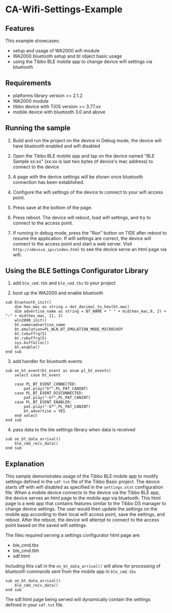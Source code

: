 # CA-Wifi-Settings-Example

## Features
This example showcases:

- setup and usage of WA2000 wifi module 
- WA2000 bluetooth setup and bt object basic usage 
- using the Tibbo BLE mobile app to change device wifi settings via bluetooth 

## Requirements
- platforms library version >= 2.1.2
- WA2000 module
- tibbo device with TiOS version >= 3.77.xx
- mobile device with bluetooth 3.0 and above

## Running the sample
1. Build and run the project on the device in Debug mode, the device will have bluetooth enabled and wifi disabled

2. Open the Tibbo BLE mobile app and tap on the device named "BLE Sample xx:xx" (xx:xx is last two bytes of device's mac address) to connect to the device

3. A page with the device settings will be shown once bluetooth connection has been established.

4. Configure the wifi settings of the device to connect to your wifi access point.

5. Press save at the bottom of the page.

6. Press reboot. The device will reboot, load wifi settings, and try to connect to the access point.

7. If running in debug mode, press the "Run" button on TIDE after reboot to resume the application. If wifi settings are correct, the device will connect to the access point and start a web server. Visit `http://<device_ip>/index.html` to see the device serve an html page via wifi.

## Using the BLE Settings Configurator Library
1. add `ble_cmd.tbh` and `ble_cmd.tbs` to your project

2. boot up the WA2000 and enable bluetooth
```
sub bluetooth_init()
	dim hex_mac as string = dot_decimal_to_hex(bt.mac)
	dim advertise_name as string = BT_NAME + " " + mid(hex_mac,9, 2) + ":" + mid(hex_mac, 11, 2)
	wln2000_init()
	bt.name=advertise_name
	bt.emulation=PL_WLN_BT_EMULATION_MODE_MICROCHIP
	bt.txbuffrq(5)
	bt.rxbuffrq(5)
	sys.buffalloc()
	bt.enable()
end sub
```

3. add handler for bluetooth events
```
sub on_bt_event(bt_event as enum pl_bt_events)
	select case bt_event 
	
	case PL_BT_EVENT_CONNECTED:
		pat.play("G*",PL_PAT_CANINT)
	case PL_BT_EVENT_DISCONNECTED:
		pat.play("-G*",PL_PAT_CANINT)
	case PL_BT_EVENT_ENABLED:
		pat.play("-G*",PL_PAT_CANINT)
		bt.advertise = YES
	end select
end sub
```

4. pass data to the ble settings library when data is received
```
sub on_bt_data_arrival()
	ble_cmd_recv_data()
end sub
```


## Explanation
This sample demonstrates usage of the Tibbo BLE mobile app to modify settings defined in the `sdf.txt` file of the Tibbo Basic project. The device starts off with wifi disabled as specified in the `settings.xtxt` configuration file. When a mobile device connects to the device via the Tibbo BLE app, the device serves an html page to the mobile app via bluetooth. This html page is a web app that contains features similar to the Tibbo DS manager to change device settings. The user would then update the settings on the mobile app according to their local wifi access point, save the settings, and reboot. After the reboot, the device will attempt to connect to the access point based on the saved wifi settings. 

The files required serving a settings configurator html page are:
- ble_cmd.tbs
- ble_cmd.tbh
- sdf.html

Including this call in the `on_bt_data_arrival()` will allow for processing of bluetooth commands sent from the mobile app in `ble_cmd.tbs`
```
sub on_bt_data_arrival()
    ble_cmd_recv_data()
end sub
```
The sdf.html page being served will dynamically contain the settings defined in your `sdf.txt` file.
